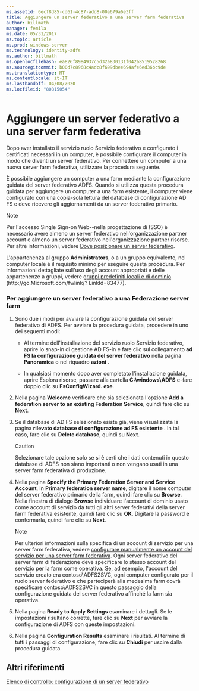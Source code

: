 ```yaml
---
ms.assetid: 6ecf8d85-cd61-4c87-add8-00a679a6e3ff
title: Aggiungere un server federativo a una server farm federativa
author: billmath
manager: femila
ms.date: 05/31/2017
ms.topic: article
ms.prod: windows-server
ms.technology: identity-adfs
ms.author: billmath
ms.openlocfilehash: ea826f8984937c5d32a830131f042a8519528268
ms.sourcegitcommit: b00d7c8968c4adc8f699dbee694afe6ed36bc9de
ms.translationtype: MT
ms.contentlocale: it-IT
ms.lasthandoff: 04/08/2020
ms.locfileid: "80815054"
---
```

# <a name="add-a-federation-server-to-a-federation-server-farm"></a>Aggiungere un server federativo a una server farm federativa


Dopo aver installato il servizio ruolo Servizio federativo e configurato i certificati necessari in un computer, è possibile configurare il computer in modo che diventi un server federativo. Per connettere un computer a una nuova server farm federativa, utilizzare la procedura seguente.  
  
È possibile aggiungere un computer a una farm mediante la configurazione guidata del server federativo ADFS. Quando si utilizza questa procedura guidata per aggiungere un computer a una farm esistente, il computer viene configurato con una copia\-sola lettura del database di configurazione AD FS e deve ricevere gli aggiornamenti da un server federativo primario.  
  
> [!NOTE]  
> Per l'accesso Single Sign-on Web\-\-nella progettazione di \(SSO\) è necessario avere almeno un server federativo nell'organizzazione partner account e almeno un server federativo nell'organizzazione partner risorse. Per altre informazioni, vedere [Dove posizionare un server federativo](https://technet.microsoft.com/library/dd807127.aspx).  
  
L'appartenenza al gruppo **Administrators**, o a un gruppo equivalente, nel computer locale è il requisito minimo per eseguire questa procedura.  Per informazioni dettagliate sull'uso degli account appropriati e delle appartenenze a gruppi, vedere [gruppi predefiniti locali e di dominio](https://go.microsoft.com/fwlink/?LinkId=83477) \(http:\/\/go.Microsoft.com\/fwlink\/? LinkId\=83477\).   
  
### <a name="to-add-a-federation-server-to-a-federation-server-farm"></a>Per aggiungere un server federativo a una Federazione server farm  
  
1.  Sono due i modi per avviare la configurazione guidata del server federativo di ADFS. Per avviare la procedura guidata, procedere in uno dei seguenti modi:  
  
    -   Al termine dell'installazione del servizio ruolo Servizio federativo, aprire lo snap-in di gestione AD FS\-in e fare clic sul collegamento **ad FS la configurazione guidata del server federativo** nella pagina **Panoramica** o nel riquadro **azioni** .  
  
    -   In qualsiasi momento dopo aver completato l'installazione guidata, aprire Esplora risorse, passare alla cartella **C:\\windows\\ADFS** e\-fare doppio clic su **FsConfigWizard. exe**.  
  
2.  Nella pagina **Welcome** verificare che sia selezionata l'opzione **Add a federation server to an existing Federation Service**, quindi fare clic su **Next**.  
  
3.  Se il database di AD FS selezionato esiste già, viene visualizzata la pagina **rilevato database di configurazione ad FS esistente** . In tal caso, fare clic su **Delete database**, quindi su **Next**.  
  
    > [!CAUTION]  
    > Selezionare tale opzione solo se si è certi che i dati contenuti in questo database di ADFS non siano importanti o non vengano usati in una server farm federativa di produzione.  
  
4.  Nella pagina **Specify the Primary Federation Server and Service Account**, in **Primary federation server name**, digitare il nome computer del server federativo primario della farm, quindi fare clic su **Browse**. Nella finestra di dialogo **Browse** individuare l'account di dominio usato come account di servizio da tutti gli altri server federativi della server farm federativa esistente, quindi fare clic su **OK**. Digitare la password e confermarla, quindi fare clic su **Next**.  
  
    > [!NOTE]  
    > Per ulteriori informazioni sulla specifica di un account di servizio per una server farm federativa, vedere [configurare manualmente un account del servizio per una server farm federativa](Manually-Configure-a-Service-Account-for-a-Federation-Server-Farm.md). Ogni server federativo del server farm di federazione deve specificare lo stesso account del servizio per la farm come operativa. Se, ad esempio, l'account del servizio creato era contoso\\ADFS2SVC, ogni computer configurato per il ruolo server federativo e che parteciperà alla medesima farm dovrà specificare contoso\\ADFS2SVC in questo passaggio della configurazione guidata del server federativo affinché la farm sia operativa.  
  
5.  Nella pagina **Ready to Apply Settings** esaminare i dettagli. Se le impostazioni risultano corrette, fare clic su **Next** per avviare la configurazione di ADFS con queste impostazioni.  
  
6.  Nella pagina **Configuration Results** esaminare i risultati. Al termine di tutti i passaggi di configurazione, fare clic su **Chiudi** per uscire dalla procedura guidata.  
  
## <a name="additional-references"></a>Altri riferimenti  
[Elenco di controllo: configurazione di un server federativo](Checklist--Setting-Up-a-Federation-Server.md)  
  

